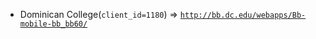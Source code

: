  - Dominican College(`client_id=1180`) => [`http://bb.dc.edu/webapps/Bb-mobile-bb_bb60/`](http://bb.dc.edu/webapps/Bb-mobile-bb_bb60/)
